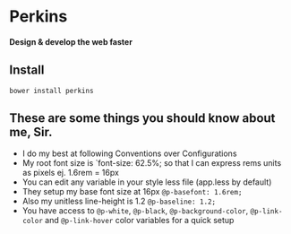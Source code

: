 # Perkins
#### Design & develop the web faster

## Install
`bower install perkins`

## These are some things you should know about me, Sir.
- I do my best at following Conventions over Configurations
- My root font size is `font-size: 62.5%; so that I can express rems units as pixels ej. 1.6rem = 16px
- You can edit any variable in your style less file (app.less by default)
- They setup my base font size at 16px `@p-basefont: 1.6rem;`
- Also my unitless line-height is 1.2 `@p-baseline: 1.2;`
- You have access to `@p-white`, `@p-black`, `@p-background-color`, `@p-link-color` and `@p-link-hover` color variables for a quick setup

